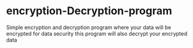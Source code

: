 # encryption-Decryption-program
Simple encryption and decryption program where your data will be encrypted for data security
this program will also decrypt your encrypted data 
